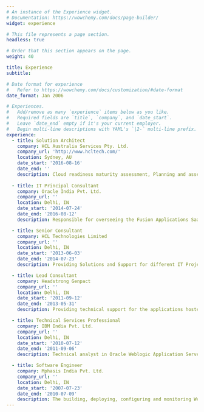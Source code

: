 ```yaml
---
# An instance of the Experience widget.
# Documentation: https://wowchemy.com/docs/page-builder/
widget: experience

# This file represents a page section.
headless: true

# Order that this section appears on the page.
weight: 40

title: Experience
subtitle:

# Date format for experience
#   Refer to https://wowchemy.com/docs/customization/#date-format
date_format: Jan 2006

# Experiences.
#   Add/remove as many `experience` items below as you like.
#   Required fields are `title`, `company`, and `date_start`.
#   Leave `date_end` empty if it's your current employer.
#   Begin multi-line descriptions with YAML's `|2-` multi-line prefix.
experience:
  - title: Solution Architect
    company: HCL Australia Services Pty. Ltd.
    company_url: 'http://www.hcltech.com/'
    location: Sydney, AU
    date_start: '2016-08-16'
    date_end: ''
    description: Cloud readiness maturity assessment, Planning and assessment of cloud solutions/platforms, Application assessment and migration planning, Business case development, TCO comparisons and vendor evaluation.
        
  - title: IT Principal Consultant
    company: Oracle India Pvt. Ltd.
    company_url: ''
    location: Delhi, IN
    date_start: '2014-07-24'
    date_end: '2016-08-12'
    description: Responsible for overseeing the Fusion Applications SaaS/PaaS Fleet with a focus on Application and Infrastructure Performance and Scalability.

  - title: Senior Consultant
    company: HCL Technologies Limited
    company_url: ''
    location: Delhi, IN
    date_start: '2013-06-03'
    date_end: '2014-07-23'
    description: Providing Solutions and Support for different IT Project in terms of Web, Middleware and hosting infrastructure for large scale Web, HRMS, CRM, Licensing Enterprise Applications.

  - title: Lead Consultant
    company: Headstrong Genpact
    company_url: ''
    location: Delhi, IN
    date_start: '2011-09-12'
    date_end: '2013-05-31'
    description: Providing technical support for the applications hosted on different application servers like; WebLogic 10.3 – 11g, OAS 10g, Tomcat 5.0, Apache2.2.x and IIS for catering Enterprise Application like – Web, HRMS, Seibel (CRM) and SOA for various integrations of these Applications.

  - title: Technical Services Professional
    company: IBM India Pvt. Ltd.
    company_url: ''
    location: Delhi, IN
    date_start: '2010-07-12'
    date_end: '2011-09-06'
    description: Technical analyst in Oracle Weblogic Application Server support, Production monitoring and fine-tuning configuration. 

  - title: Software Engineer
    company: Mphasis India Pvt. Ltd.
    company_url: ''
    location: Delhi, IN
    date_start: '2007-07-23'
    date_end: '2010-07-09'
    description: The building, deploying, configuring and monitoring WebLogic Server Domains, Managed and Admin Servers, clusters, JDBC connection pools/Data sources, JMS Server and Modules.            
---
```


